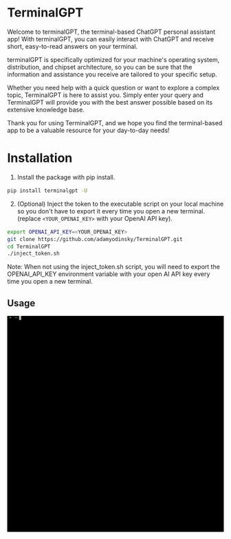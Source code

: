 # TerminalGPT

Welcome to terminalGPT, the terminal-based ChatGPT personal assistant app! With terminalGPT, you can easily interact with ChatGPT and receive short, easy-to-read answers on your terminal.

terminalGPT is specifically optimized for your machine's operating system, distribution, and chipset architecture, so you can be sure that the information and assistance you receive are tailored to your specific setup.

Whether you need help with a quick question or want to explore a complex topic, TerminalGPT is here to assist you. Simply enter your query and TerminalGPT will provide you with the best answer possible based on its extensive knowledge base.

Thank you for using TerminalGPT, and we hope you find the terminal-based app to be a valuable resource for your day-to-day needs!

# Installation

1. Install the package with pip install.

```sh
pip install terminalgpt -U
```

2. (Optional) Inject the token to the executable script on your local machine so you don't have to export it every time you open a new terminal. (replace `<YOUR_OPENAI_KEY>`  with your OpenAI API key).

```sh
export OPENAI_API_KEY=<YOUR_OPENAI_KEY>
git clone https://github.com/adamyodinsky/TerminalGPT.git
cd TerminalGPT
./inject_token.sh
```

Note: When not using the inject_token.sh script, you will need to export the OPENAI_API_KEY environment variable with your open AI API key every time you open a new terminal.


## Usage

![Alt Text](./usage.gif)



